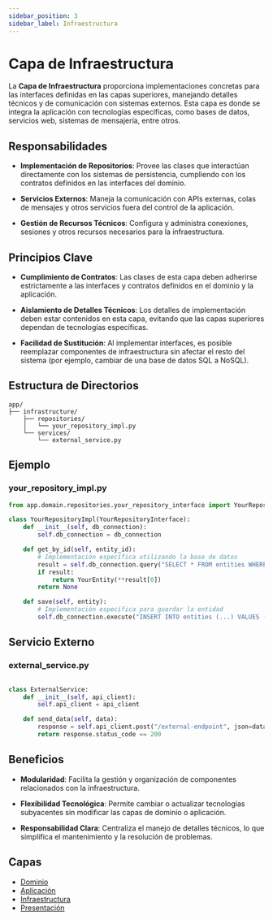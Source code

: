 ```yaml
---
sidebar_position: 3
sidebar_label: Infraestructura
---
```


# Capa de Infraestructura

La **Capa de Infraestructura** proporciona implementaciones concretas para las interfaces definidas en las capas superiores, manejando detalles técnicos y de comunicación con sistemas externos. Esta capa es donde se integra la aplicación con tecnologías específicas, como bases de datos, servicios web, sistemas de mensajería, entre otros.

## Responsabilidades

- **Implementación de Repositorios**: Provee las clases que interactúan directamente con los sistemas de persistencia, cumpliendo con los contratos definidos en las interfaces del dominio.

- **Servicios Externos**: Maneja la comunicación con APIs externas, colas de mensajes y otros servicios fuera del control de la aplicación.

- **Gestión de Recursos Técnicos**: Configura y administra conexiones, sesiones y otros recursos necesarios para la infraestructura.

## Principios Clave

- **Cumplimiento de Contratos**: Las clases de esta capa deben adherirse estrictamente a las interfaces y contratos definidos en el dominio y la aplicación.

- **Aislamiento de Detalles Técnicos**: Los detalles de implementación deben estar contenidos en esta capa, evitando que las capas superiores dependan de tecnologías específicas.

- **Facilidad de Sustitución**: Al implementar interfaces, es posible reemplazar componentes de infraestructura sin afectar el resto del sistema (por ejemplo, cambiar de una base de datos SQL a NoSQL).

## Estructura de Directorios

```plaintext
app/
├── infrastructure/
    ├── repositories/
    │   └── your_repository_impl.py
    └── services/
        └── external_service.py
```

## Ejemplo

### your_repository_impl.py

```python
from app.domain.repositories.your_repository_interface import YourRepositoryInterface

class YourRepositoryImpl(YourRepositoryInterface):
    def __init__(self, db_connection):
        self.db_connection = db_connection

    def get_by_id(self, entity_id):
        # Implementación específica utilizando la base de datos
        result = self.db_connection.query("SELECT * FROM entities WHERE id = ?", (entity_id,))
        if result:
            return YourEntity(**result[0])
        return None

    def save(self, entity):
        # Implementación específica para guardar la entidad
        self.db_connection.execute("INSERT INTO entities (...) VALUES (...)", entity.to_dict())
```

## Servicio Externo

### external_service.py

```python

class ExternalService:
    def __init__(self, api_client):
        self.api_client = api_client

    def send_data(self, data):
        response = self.api_client.post("/external-endpoint", json=data)
        return response.status_code == 200

```

## Beneficios

- **Modularidad**: Facilita la gestión y organización de componentes relacionados con la infraestructura.

- **Flexibilidad Tecnológica**: Permite cambiar o actualizar tecnologías subyacentes sin modificar las capas de dominio o aplicación.

- **Responsabilidad Clara**: Centraliza el manejo de detalles técnicos, lo que simplifica el mantenimiento y la resolución de problemas.

## Capas

- [Dominio](dominio.md)
- [Aplicación](presentacion.md)
- [Infraestructura](infraestructura.md)
- [Presentación](presentacion.md)

